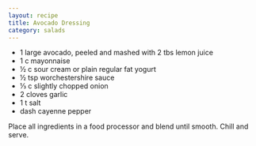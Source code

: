 ```yaml
---
layout: recipe
title: Avocado Dressing
category: salads
---
```

- 1 large avocado, peeled and mashed with 2 tbs lemon juice
- 1 c mayonnaise
- ½ c sour cream or plain regular fat yogurt
- ½ tsp worchestershire sauce
- ⅓ c slightly chopped onion
- 2 cloves garlic
- 1 t salt
- dash cayenne pepper
  
Place all ingredients in a food processor and blend until smooth. Chill and serve.
